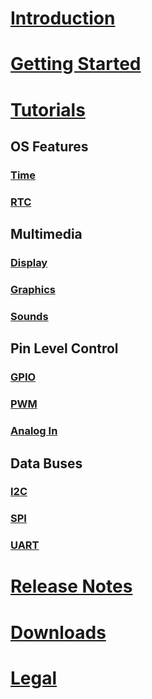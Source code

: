 # [Introduction](intro.md)

# [Getting Started](getting-started.md)

# [Tutorials](tutorials/intro.md)

## OS Features
### [Time](tutorials/time.md)
### [RTC](tutorials/rtc.md)

## Multimedia
### [Display](tutorials/displays.md)
### [Graphics](tutorials/graphics.md)
### [Sounds](tutorials/sounds.md)

## Pin Level Control
### [GPIO](tutorials/gpio.md)
### [PWM](tutorials/pwm.md)
### [Analog In](tutorials/analog-in.md)

## Data Buses
### [I2C](tutorials/i2c.md)
### [SPI](tutorials/spi.md)
### [UART](tutorials/uart.md)

# [Release Notes](release-notes.md)
# [Downloads](downloads.md)
# [Legal](../../hardware/legal.md)
